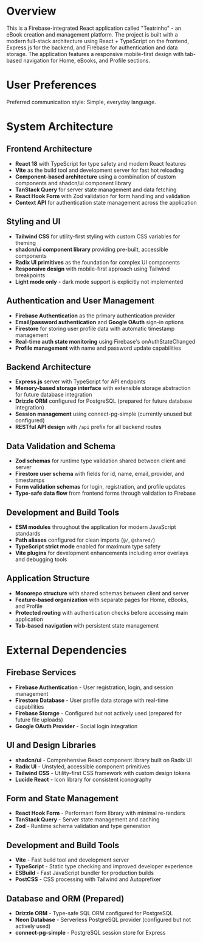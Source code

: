 # Overview

This is a Firebase-integrated React application called "Teatrinho" - an eBook creation and management platform. The project is built with a modern full-stack architecture using React + TypeScript on the frontend, Express.js for the backend, and Firebase for authentication and data storage. The application features a responsive mobile-first design with tab-based navigation for Home, eBooks, and Profile sections.

# User Preferences

Preferred communication style: Simple, everyday language.

# System Architecture

## Frontend Architecture
- **React 18** with TypeScript for type safety and modern React features
- **Vite** as the build tool and development server for fast hot reloading
- **Component-based architecture** using a combination of custom components and shadcn/ui component library
- **TanStack Query** for server state management and data fetching
- **React Hook Form** with Zod validation for form handling and validation
- **Context API** for authentication state management across the application

## Styling and UI
- **Tailwind CSS** for utility-first styling with custom CSS variables for theming
- **shadcn/ui component library** providing pre-built, accessible components
- **Radix UI primitives** as the foundation for complex UI components
- **Responsive design** with mobile-first approach using Tailwind breakpoints
- **Light mode only** - dark mode support is explicitly not implemented

## Authentication and User Management
- **Firebase Authentication** as the primary authentication provider
- **Email/password authentication** and **Google OAuth** sign-in options
- **Firestore** for storing user profile data with automatic timestamp management
- **Real-time auth state monitoring** using Firebase's onAuthStateChanged
- **Profile management** with name and password update capabilities

## Backend Architecture
- **Express.js** server with TypeScript for API endpoints
- **Memory-based storage interface** with extensible storage abstraction for future database integration
- **Drizzle ORM** configured for PostgreSQL (prepared for future database integration)
- **Session management** using connect-pg-simple (currently unused but configured)
- **RESTful API design** with `/api` prefix for all backend routes

## Data Validation and Schema
- **Zod schemas** for runtime type validation shared between client and server
- **Firestore user schema** with fields for id, name, email, provider, and timestamps
- **Form validation schemas** for login, registration, and profile updates
- **Type-safe data flow** from frontend forms through validation to Firebase

## Development and Build Tools
- **ESM modules** throughout the application for modern JavaScript standards
- **Path aliases** configured for clean imports (`@/`, `@shared/`)
- **TypeScript strict mode** enabled for maximum type safety
- **Vite plugins** for development enhancements including error overlays and debugging tools

## Application Structure
- **Monorepo structure** with shared schemas between client and server
- **Feature-based organization** with separate pages for Home, eBooks, and Profile
- **Protected routing** with authentication checks before accessing main application
- **Tab-based navigation** with persistent state management

# External Dependencies

## Firebase Services
- **Firebase Authentication** - User registration, login, and session management
- **Firestore Database** - User profile data storage with real-time capabilities  
- **Firebase Storage** - Configured but not actively used (prepared for future file uploads)
- **Google OAuth Provider** - Social login integration

## UI and Design Libraries
- **shadcn/ui** - Comprehensive React component library built on Radix UI
- **Radix UI** - Unstyled, accessible component primitives
- **Tailwind CSS** - Utility-first CSS framework with custom design tokens
- **Lucide React** - Icon library for consistent iconography

## Form and State Management
- **React Hook Form** - Performant form library with minimal re-renders
- **TanStack Query** - Server state management and caching
- **Zod** - Runtime schema validation and type generation

## Development and Build Tools
- **Vite** - Fast build tool and development server
- **TypeScript** - Static type checking and improved developer experience
- **ESBuild** - Fast JavaScript bundler for production builds
- **PostCSS** - CSS processing with Tailwind and Autoprefixer

## Database and ORM (Prepared)
- **Drizzle ORM** - Type-safe SQL ORM configured for PostgreSQL
- **Neon Database** - Serverless PostgreSQL provider (configured but not actively used)
- **connect-pg-simple** - PostgreSQL session store for Express
